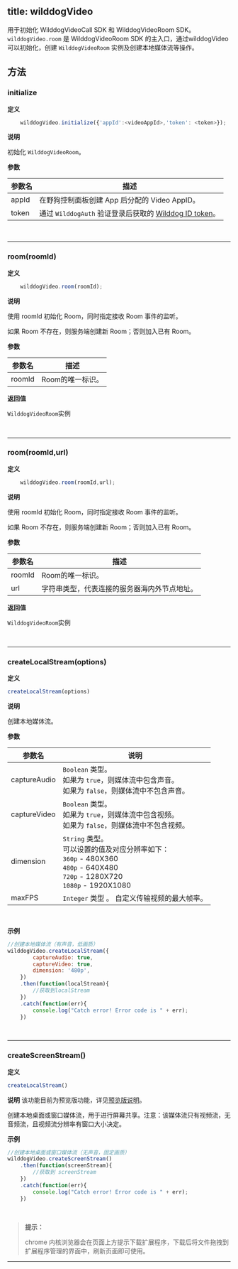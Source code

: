 title: wilddogVideo
---

用于初始化 WilddogVideoCall SDK 和 WilddogVideoRoom SDK。
`wilddogVideo.room` 是 WilddogVideoRoom SDK 的主入口，通过wilddogVideo可以初始化，创建 `WilddogVideoRoom` 实例及创建本地媒体流等操作。

## 方法

### initialize

**定义**

```javascript
	wilddogVideo.initialize({'appId':<videoAppId>,'token': <token>});
```

**说明**

初始化 `WilddogVideoRoom`。

**参数**

| 参数名 | 描述 |
|---|---|
| appId | 在野狗控制面板创建 App 后分配的 Video AppID。 |
| token | 通过 `WilddogAuth` 验证登录后获取的 [Wilddog ID token](/auth/Web/guide/concept.html#身份认证令牌)。 |

</br>

---

### room(roomId)

**定义**

```javascript
	wilddogVideo.room(roomId);
```

**说明**

使用 roomId 初始化 Room，同时指定接收 Room 事件的监听。

如果 Room 不存在，则服务端创建新 Room；否则加入已有 Room。

**参数**

| 参数名 | 描述 |
|---|---|
| roomId | Room的唯一标识。 |

**返回值**

`WilddogVideoRoom`实例

</br>

---

### room(roomId,url)

**定义**

```javascript
	wilddogVideo.room(roomId,url);
```

**说明**

使用 roomId 初始化 Room，同时指定接收 Room 事件的监听。

如果 Room 不存在，则服务端创建新 Room；否则加入已有 Room。

**参数**

| 参数名 | 描述 |
|---|---|
| roomId | Room的唯一标识。 |
| url | 字符串类型，代表连接的服务器海内外节点地址。|

**返回值**

`WilddogVideoRoom`实例

</br>

---

### createLocalStream(options)

**定义**

```js
createLocalStream(options)
```

**说明**

创建本地媒体流。

**参数**

| 参数名 | 说明 |
|---|---|
| captureAudio | `Boolean` 类型。<br>如果为 `true`，则媒体流中包含声音。<br>如果为 `false`，则媒体流中不包含声音。|
| captureVideo | `Boolean` 类型。<br>如果为 `true`，则媒体流中包含视频。<br>如果为 `false`，则媒体流中不包含视频。|
| dimension | `String` 类型。<br>可以设置的值及对应分辨率如下：<br>`360p` - 480X360<br>`480p` - 640X480<br>`720p` - 1280X720<br>`1080p` - 1920X1080 |
| maxFPS| `Integer` 类型 。 自定义传输视频的最大帧率。|

</br>

**示例**

```js
//创建本地媒体流（有声音，低画质）
wilddogVideo.createLocalStream({
        captureAudio: true,
        captureVideo: true,
        dimension: '480p',
    })
    .then(function(localStream){
        //获取到localStream
    })
    .catch(function(err){
        console.log("Catch error! Error code is " + err);
    })
```

</br>

---

### createScreenStream()

**定义**

```js
createLocalStream()
```

**说明**
该功能目前为预览版功能，详见[预览版说明](/conference/Web/preview.html)。

创建本地桌面或窗口媒体流，用于进行屏幕共享。注意：该媒体流只有视频流，无音频流，且视频流分辨率有窗口大小决定。

**示例**

```js
//创建本地桌面或窗口媒体流（无声音，固定画质）
wilddogVideo.createScreenStream()
    .then(function(screenStream){
        //获取到 screenStream
    })
    .catch(function(err){
        console.log("Catch error! Error code is " + err);
    })
```

</br>

<blockquote class="notice">
  <p><strong>提示：</strong></p>

chrome 内核浏览器会在页面上方提示下载扩展程序，下载后将文件拖拽到扩展程序管理的界面中，刷新页面即可使用。

</blockquote>

---
